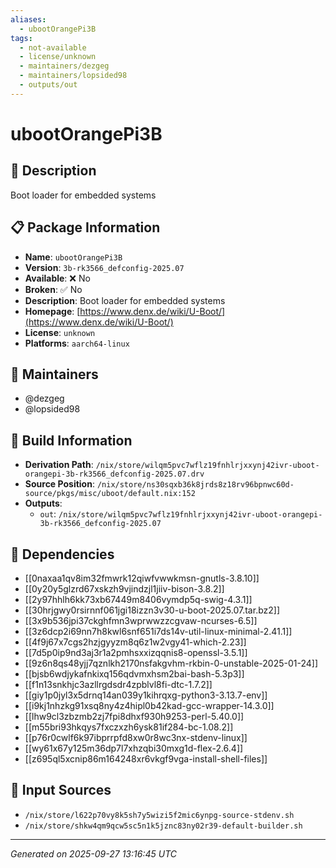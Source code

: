 ```yaml
---
aliases:
  - ubootOrangePi3B
tags:
  - not-available
  - license/unknown
  - maintainers/dezgeg
  - maintainers/lopsided98
  - outputs/out
---
```


# ubootOrangePi3B

## 📝 Description

Boot loader for embedded systems

## 📋 Package Information

- **Name**: `ubootOrangePi3B`
- **Version**: `3b-rk3566_defconfig-2025.07`
- **Available**: ❌ No
- **Broken**: ✅ No
- **Description**: Boot loader for embedded systems
- **Homepage**: [https://www.denx.de/wiki/U-Boot/](https://www.denx.de/wiki/U-Boot/)
- **License**: `unknown`
- **Platforms**: `aarch64-linux`
## 👥 Maintainers

- @dezgeg
- @lopsided98


## 🔧 Build Information

- **Derivation Path**: `/nix/store/wilqm5pvc7wflz19fnhlrjxxynj42ivr-uboot-orangepi-3b-rk3566_defconfig-2025.07.drv`
- **Source Position**: `/nix/store/ns30sqxb36k8jrds8z18rv96bpnwc60d-source/pkgs/misc/uboot/default.nix:152`
- **Outputs**:
  - `out`:  `/nix/store/wilqm5pvc7wflz19fnhlrjxxynj42ivr-uboot-orangepi-3b-rk3566_defconfig-2025.07`

## 🔗 Dependencies

- [[0naxaa1qv8im32fmwrk12qiwfvwwkmsn-gnutls-3.8.10]]
- [[0y20y5glzrd67xskzh9vjindzjl1jiiv-bison-3.8.2]]
- [[2y97hhlh6kk73xb67449m8406vymdp5q-swig-4.3.1]]
- [[30hrjgwy0rsirnnf061jgi18izzn3v30-u-boot-2025.07.tar.bz2]]
- [[3x9b536jpi37ckghfmn3wprwwzzcgvaw-ncurses-6.5]]
- [[3z6dcp2i69nn7h8kwl6snf651i7ds14v-util-linux-minimal-2.41.1]]
- [[4f9j67x7cgs2hzjgyyzm8q6z1w2vgy41-which-2.23]]
- [[7d5p0ip9nd3aj3r1a2pmhsxxizqqnis8-openssl-3.5.1]]
- [[9z6n8qs48yjj7qznlkh2170nsfakgvhm-rkbin-0-unstable-2025-01-24]]
- [[bjsb6wdjykafnkixq156qdvmxhsm2bai-bash-5.3p3]]
- [[f1n13snkhjc3azllrgdsdr4zpblvl8fi-dtc-1.7.2]]
- [[giy1p0jyl3x5drnq14an039y1kihrqxg-python3-3.13.7-env]]
- [[i9kj1nhzkg91xsq8ny4z4hipl0b42kad-gcc-wrapper-14.3.0]]
- [[lhw9cl3zbzmb2zj7fpi8dhxf930h9253-perl-5.40.0]]
- [[m55bri93hkqys7fxczxzh6ysk81if284-bc-1.08.2]]
- [[p76r0cwlf6k97ibprrpfd8xw0r8wc3nx-stdenv-linux]]
- [[wy61x67y125m36dp7l7xhzqbi30mxg1d-flex-2.6.4]]
- [[z695ql5xcnip86m164248xr6vkgf9vga-install-shell-files]]

## 📁 Input Sources

- `/nix/store/l622p70vy8k5sh7y5wizi5f2mic6ynpg-source-stdenv.sh`
- `/nix/store/shkw4qm9qcw5sc5n1k5jznc83ny02r39-default-builder.sh`

---
*Generated on 2025-09-27 13:16:45 UTC*
